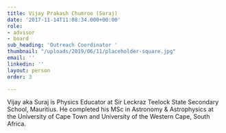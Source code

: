 ```yaml
---
title: Vijay Prakash Chumroo (Suraj)
date: '2017-11-14T11:08:34.000+00:00'
role:
- advisor
- board
sub_heading: 'Outreach Coordinator '
thumbnail: "/uploads/2019/06/11/placeholder-square.jpg"
email: ''
linkedin: ''
layout: person
order: 3

---
```

Vijay aka Suraj is Physics Educator at Sir Leckraz Teelock State Secondary School, Mauritius. He completed his MSc in Astronomy & Astrophysics at the University of Cape Town and University of the Western Cape, South Africa.